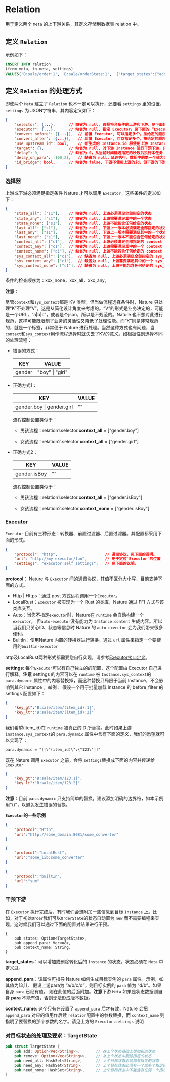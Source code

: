 # Relation

用于定义两个 `Meta` 的上下游关系，其定义存储到数据表 relation 中。

## 定义 `Relation`

示例如下：

```sql
INSERT INTO relation
(from_meta, to_meta, settings)
VALUES('B:sale/order:1', 'B:sale/orderState:1', '{"target_states":{"add":["new"]}}');
```

## 定义 `Relation` 的处理方式

即使两个 `Meta` 建立了 `Relation` 也不一定可以执行，还要看 `settings` 里的设置，`settings` 为 JSON字符串，其内容定义如下：

```json
{
    "selector": {...},		// 缺省为 null, 选择符合条件的上游和下游。见下面的“选择器”
    "executor": {...},		// 缺省为 null, 指定 Executor。见下面的 “Executor”
    "convert_before": [{...}],	// 前置 Executor, 可以指定多个，按给定的顺序执行。
    "convert_after": [{...}],	// 后置 Executor, 可以指定多个，按给定的顺序执行。
    "use_upstream_id": bool,	// 新生成的 Instance.id 将使用上游 Instance.id
    "target": {},			// 缺省为 null, 对下游 Instance 进行干预下游，见下面的“干预下游”
    "delay": 0,				// 缺省为 0，从当前时间延迟指定的秒数后执行本任务
    "delay_on_para": [100,2],	// 缺省为 null，延迟执行。数组中的第一个值为延迟的秒数，第二个值为基础时间的位置，该位置位于上游 Instance.para 中。
    "id_bridge": bool,		// 缺省为 false, 下游不使用上游的id，但下游的下游会用到，则需要将此值设为true
}
```

### 选择器

上游或下游必须满足指定条件 Nature 才可以调用 `Executor`。这些条件的定义如下：

```json
{
    "state_all": ["s1"],	// 缺省为 null, 上游必须满足全部指定的状态
    "state_any": ["s1"],	// 缺省为 null, 上游需要满足其中的一个状态
    "state_none": ["s1"],	// 缺省为 null, 上游不能包含任何给定的状态
    "last_all": ["s1"],		// 缺省为 null, 下游上一版本必须满足全部指定的状态
    "last_any": ["s1"],		// 缺省为 null, 下游上一版本需要满足其中的一个状态
    "last_none": ["s1"],	// 缺省为 null, 下游上一版本不能包含任何给定的状态
    "context_all": ["c1"],	// 缺省为 null, 上游必须满足全部指定的 context
    "context_any": ["c1"],	// 缺省为 null, 上游需要满足其中的一个 context
    "context_none": ["c1"],	// 缺省为 null, 上游不能包含任何给定的 context
    "sys_context_all": ["c1"],	// 缺省为 null, 上游必须满足全部指定的 sys_context
    "sys_context_any": ["c1"],	// 缺省为 null, 上游需要满足其中的一个 sys_context
    "sys_context_none": ["c1"],	// 缺省为 null, 上游不能包含任何给定的 sys_context
}
```

条件的检查顺序为：xxx_none，xxx_all，xxx_any。

**注意**：

尽管`context`和`sys_context`都是 KV 类型，但当做流程选择条件时，Nature 只处理“K”不处理“V”，这是从简化设计角度来考虑的。“V”的形式是业务决定的，可能是一个URL，“a|b|c”，或者是个json，所以是不规范的。Nature 也不想对此进行规范，这样可能既限制了业务的灵活性又降低了处理性能。而“K”则是非常规范的，就是一个标签，非常便于 Nature 进行处理。当然这种方式也有问题，当`context`和`sys_context`用作流程选择时就失去了KV的意义。如根据性别选择不同的处理流程：

- 错误的方式：

  | KEY    | VALUE           |
  | ------ | --------------- |
  | gender | "boy" \| "girl" |

- 正确方式1：

  | KEY                       | VALUE |
  | ------------------------- | ----- |
  | gender.boy \| gender.girl | ""    |

  流程控制设置类似于：

  - 男孩流程：relation1.selector.**context_all** = ["gender.boy"]

  - 女孩流程：relation2.selector.**context_all** = ["gender.girl"]

- 正确方式2：

  | KEY          | VALUE |
  | ------------ | ----- |
  | gender.isBoy | ""    |
  
  流程控制设置类似于：
  
  - 男孩流程：relation1.selector.**context_all** = ["gender.isBoy"]
  
  - 女孩流程：relation2.selector.**context_none** = ["gender.isBoy"]

### Executor

`Executor` 目前有三种形态：转换器、前置过滤器、后置过滤器。其配置都采用下面的形式。

```json
{
    "protocol": "http",						// 通讯协议，见下面的说明。
    "url": "http://my-executor/fun",		// 用于定位`Executor`的位置
    "settings": "executor self settings",	// 见下面的说明。
}
```

**protocol**： Nature 与 `Executor` 间的通讯协议，其值不区分大小写，目前支持下面的方式。

- Http | Https：通过 post 方式远程调用一个`Executor`。
- LocalRust：`Executor` 被实现为一个 Rust 的类库，Nature 通过 FFI 方式与该类库交互。
- Auto：当您不指定`executor`时，Nature在 `runtime` 会自动构建一个`executor`， 但`auto-executor`没有能力为 `Instance.content` 生成内容。所以当我们只关心ID、状态等信息时 Nature 的 `auto-executor` 会为我们带来很多便利。
- BuiltIn：使用Nature 内置的转换器进行转换。通过 `url` 属性来指定一个要使用的`builtin-executor`

http及LocalRust两种形式都需要您自行实现，请参考[Executor接口定义](executor.md)。

**settings**: 每个`Executor`可以有自己独立的的配置，这个配置由 Executor 自己进行解释。**注意** settings 的内容可以在 `runtime` 被 `Instance.sys_context`的`para.dynamic` 属性中的内容替换掉，而这种替换只局限于当前 Instance，不会影响到其它 Instance 。举例： 假设一个用于批量加载  Instance 的 before_filter 的 settings 配置如下：

```json
{
    "key_gt":"B:sale/item/(item_id):1|",
    "key_lt":"B:sale/item/(item_id):2|"
}
```

我们希望(item_id)在 `runtime` 被真正的ID 所替换。此时如果上游 `instance.sys_context`的 `para.dynamic` 属性中含有下面的定义，我们的愿望就可以实现了：

```properties
para.dynamic = "[[\"(item_id)\":\"123\"]]"
```

既在 Nature 调用 `Executor` 之前，会将 `settings`替换成下面的内容并传递给 `Exexutor`

```json
{
    "key_gt":"B:sale/item/123:1|",
    "key_lt":"B:sale/item/123:2|"
}
```

**注意**：目前 `para.dynamic` 只支持简单的替换，建议添加明确的边界符，如本示例用"()"，以避免发生错误的替换。

**`Executor`的一些示例**

```json
{
    "protocol":"Http",
    "url":"http://some_domain:8081/some_converter"
}
```

```json
{
    "protocol":"LocalRust",
    "url":"some_lib:some_converter"
}
```

```json
{
    "protocol":"builtIn",
    "url":"sum"
}
```

### 干预下游

在 `Executor` 执行完成后，有时我们会想附加一些信息到目标 `Instance` 上。比如，对于初始`Order`我们可以`OrderState`的状态自动置为 `new` 而不需要编程来实现，这时候我们可以通过下面的配置对结果进行干预。

```
{
    pub states: Option<TargetState>,
    pub append_para: Vec<u8>,
    pub context_name: String,
}
```

**target_states**：可以增加或删除转化后的 `Instance` 的状态，状态必须在 `Meta` 中定义过。

**append_para**：该属性可指导 Nature 如何生成目标实例的 `para` 属性。示例，如其值为[3,1]， 假设上游para为 “a/b/c/d”，则目标实例的 `para` 值为 “d/b”。如果自身 `para` 已经有值， 则在此值的后面附加。**注意**下游 `Meta` 如果是状态数据则自身 **para**  不能有值，否则无法形成版本数据。

**context_name**: 这个只有在设置了 `append_para` 后才有效，Nature 会把 `append_para` 对应的值用作后续 `relation`配置中的参数替换，而 `context_name` 则指明了要替换的那个参数的名字。请见上方的 `Executor.settings` 说明

### 对目标状态的处理及要求：TargetState

```rust
pub struct TargetState {
    pub add: Option<Vec<String>>,		// 在上个状态基础上增加新的状态
    pub remove: Option<Vec<String>>,	// 从上个状态中删除指定的状态
    pub need_all: HashSet<String>,		// 上个目标状态必须拥有指定的状态
    pub need_any: HashSet<String>,		// 上个目标状态必须有一个或多个指定的状态
    pub need_none: HashSet<String>,		// 上个目标状态中不能含有任何一个指定的状态
}
```



